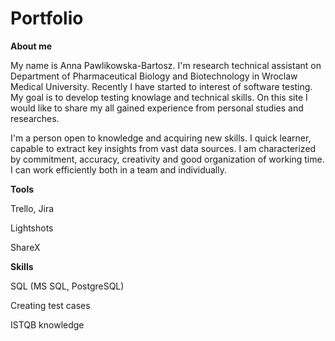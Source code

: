 # Portfolio
**About me**

My name is Anna Pawlikowska-Bartosz. I'm research technical assistant on Department of Pharmaceutical Biology and Biotechnology in Wroclaw Medical University. Recently I have started to interest of software testing. My goal is to develop testing knowlage and technical skills. On this site I would like to share my all gained experience from personal studies and researches.

I'm a person open to knowledge and acquiring new skills. I quick learner, capable to extract key insights from vast data sources. I am characterized by commitment, accuracy, creativity and good organization of working time. I can work efficiently both in a team and individually.

**Tools**

Trello, Jira

Lightshots

ShareX

**Skills**

SQL (MS SQL, PostgreSQL)

Creating test cases

ISTQB knowledge
